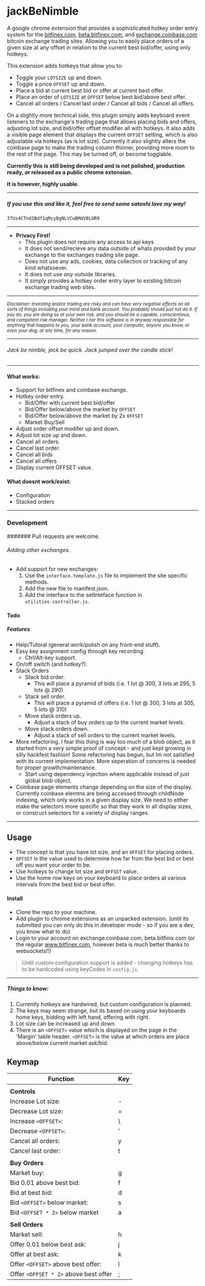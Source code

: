 # jackBeNimble

A google chrome extension that provides a sophisticated hotkey order entry system for the [bitfinex.com](http:www.bitfinex.com), [beta.bitfinex.com](http:beta.bitfinex.com), and [exchange.coinbase.com](http://exchange.coinbase.com) bitcoin exchange trading sites. Allowing you to easily place orders of a given size at any offset in relation to the current best bid/offer, using only hotkeys.


This extension adds hotkeys that allow you to:
- Toggle your `LOTSIZE` up and down.
- Toggle a price `OFFSET` up and down.
- Place a bid at current best bid or offer at current best offer.
- Place an order of `LOTSIZE` at `OFFSET` below best bid/above best offer.
- Cancel all orders / Cancel last order / Cancel all bids / Cancel all offers.

On a slightly more technical side, this plugin simply adds keyboard event listeners to the exchange's trading page that allows placing bids and offers, adjusting lot size, and bid/offer offset modifier all with hotkeys. It also adds a visible page element that displays the current `OFFSET` setting, which is also adjustable via hotkeys (as is lot size). Currently it also slightly alters the coinbase page to make the trading column thinner, providing more room to the rest of the page. This may be turned off, or become togglable.

**Currently this is still being developed and is not polished, production ready, or released as a public chrome extension.**

**It is however, highly usable.**

----------
##### If you use this and like it, feel free to send some satoshi love my way!
`37Us4CTnd1Bdf1qMzyBgNLVCwBMdV8LUR9`

-----------------------

- **Privacy First!**
  - This plugin does not require any access to api keys
  - It does not send/recieve any data outside of whats provided by your exchange to the exchanges trading site page.
  - Does not use any ads, cookies, data collection or tracking of any kind whatsoever.
  - It does not use _any_ outside libraries.
  - It simply provides a hotkey order entry layer to existing bitcoin exchange trading web sites.

----------------

<small>*Disclaimer: Investing and/or trading are risky and can have very negative effects on all sorts of things including your mind and bank account. You probably should just not do it. If you do, you are doing so at your own risk, and you should be a capable, conscientious, and competent risk manager. Neither I nor this software is in anyway responsible for anything that happens to you, your bank account, your computer, anyone you know, or even your dog,  at any time, for any reason.*</small>


----------------------
###### *Jack be nimble, jack be quick. Jack jumped over the candle stick!*
---------------


#### What works:
- Support for bitfinex and coinbase exchange.
- Hotkey order entry.
  - Bid/Offer with current best bid/offer
  - Bid/Offer below/above the market by `OFFSET`
  - Bid/Offer below/above the market by 2x `OFFSET`
  - Market Buy/Sell
- Adjust order offset modifer up and down.
- Adjust lot size up and down.
- Cancel all orders.
- Cancel last order.
- Cancel all bids
- Cancel all offers
- Display current OFFSET value.

#### What doesnt work/exist:
- Configuration
- Stacked orders

---------------------

### Development
####### Pull requests are welcome.

###### Adding other exchanges.
- Add support for new exchanges:
  1. Use the `interface.template.js` file to implement the site specific methods.
  2. Add the new file to manifest.json.
  3. Add the interface to the setInteface function in `utilities.controller.js`.


#### Todo
##### Features
- Help/Tutoral (general work/polish on any front-end stuff).
- Easy key assignment config through key recording.
  - Ctrl/Alt-key support.
- On/off switch (and hotkey?).
- Stack Orders
  - Stack bid order.
    - This will place a pyramid of bids (i.e. 1 lot @ 300, 3 lots at 295, 5 lots @ 290)
  - Stack sell order.
    - This will place a pyramid of offers (i.e. 1 lot @ 300, 3 lots at 305, 5 lots @ 310)
  - Move stack orders up.
    - Adjust a stack of buy orders up to the current market levels.
  - Move stack orders down.
    - Adjust a stack of sell orders to the current market levels.
- More refactoring. I fear this thing is way too much of a blob object, as it started from a very simple proof of concept - and just kept growing in silly hackfest fashion! Some refactoring has begun, but Im not satisfied with its current implementation. More seperation of concerns is needed for proper growth/maintenance.
  - Start using dependency injection where applicable instead of just global blob object.
- Coinbase page elements change depending on the size of the display. Currently coinbase elemtns are being accessed through childNode indexing, which only works in a given display size. We need to either make the selectors more specific so that they work in all display sizes, or construct selectors for a variety of display ranges.

-----------------

## Usage

- The concept is that you have lot size, and an `OFFSET` for placing orders.
- `OFFSET` is the value used to determine how far from the best bid or best off you want your order to be.
- Use hotkeys to change lot size and `OFFSET` value.
- Use the home row keys on your keyboard to place orders at various intervals from the best bid or best offer.


#### Install
- Clone the repo to your machine.
- Add plugin to chrome extensions as an unpacked extension. (until its submitted you can only do this in developer mode - so if you are a dev, you know what to do)
- Login to your account on exchange.coinbase.com, beta.bitfinix.com (or the regular www.bitfinex.com, however beta is much better thanks to websockets!!)

>Until custom configuration support is added - changing hotkeys has to be hardcoded using keyCodes in `config.js`.

---------
##### Things to know:
1. Currently hotkeys are hardwired, but custom configuration is planned.
2. The keys may seem strange, but its based on using your keyboards home keys, bidding with left hand, offering with right.
3. Lot size can be increased up and down.
4. There is an `<OFFSET>` value which is displayed on the page in the 'Margin' table header. `<OFFSET>` is the value at which orders are place above/below current market ask/bid.

## Keymap
| Function | Key |
| --------|----------|
|    |
| **Controls** |
| Increase Lot size: | - |
| Decrease Lot size: | = |
| Increase `<OFFSET>`: | \ |
| Decrease `<OFFSET>`: | ' |
| Cancel all orders: | y |
| Cancel last order: | t |
|    |
| **Buy Orders** |
| Market buy: | g |
| Bid 0.01 above best bid: | f |
| Bid at best bid: | d |
| Bid `<OFFSET>` below market: | s |
| Bid `<OFFSET * 2>` below market | a |
|    |
| **Sell Orders** |
| Market sell: | h |
| Offer 0.01 below best ask: | j |
| Offer at best ask: | k |
| Offer `<OFFSET>` above best offer: | l |
| Offer `<OFFSET * 2>` above best offer| ; |


